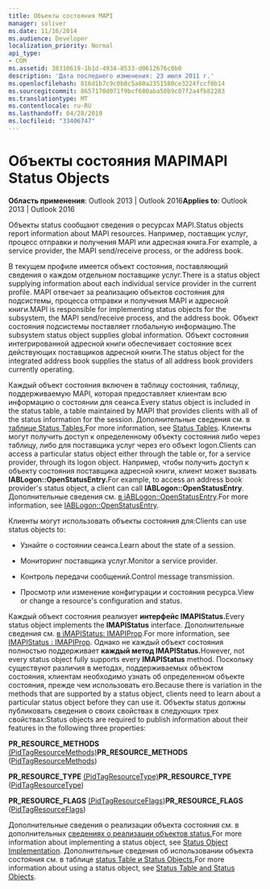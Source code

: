 ```yaml
---
title: Объекты состояния MAPI
manager: soliver
ms.date: 11/16/2014
ms.audience: Developer
localization_priority: Normal
api_type:
- COM
ms.assetid: 38310619-1b1d-4934-8533-d0612676c0b0
description: 'Дата последнего изменения: 23 июля 2011 г.'
ms.openlocfilehash: 816d1b7c9c0b8c5a80a2351580ce3224fccf0b14
ms.sourcegitcommit: 8657170d071f9bcf680aba50b9c07f2a4fb82283
ms.translationtype: MT
ms.contentlocale: ru-RU
ms.lasthandoff: 04/28/2019
ms.locfileid: "33406747"
---
```

# <a name="mapi-status-objects"></a><span data-ttu-id="bf33e-103">Объекты состояния MAPI</span><span class="sxs-lookup"><span data-stu-id="bf33e-103">MAPI Status Objects</span></span>

  
  
<span data-ttu-id="bf33e-104">**Область применения**: Outlook 2013 | Outlook 2016</span><span class="sxs-lookup"><span data-stu-id="bf33e-104">**Applies to**: Outlook 2013 | Outlook 2016</span></span> 
  
<span data-ttu-id="bf33e-105">Объекты status сообщают сведения о ресурсах MAPI.</span><span class="sxs-lookup"><span data-stu-id="bf33e-105">Status objects report information about MAPI resources.</span></span> <span data-ttu-id="bf33e-106">Например, поставщик услуг, процесс отправки и получения MAPI или адресная книга.</span><span class="sxs-lookup"><span data-stu-id="bf33e-106">For example, a service provider, the MAPI send/receive process, or the address book.</span></span>
  
<span data-ttu-id="bf33e-107">В текущем профиле имеется объект состояния, поставляющий сведения о каждом отдельном поставщике услуг.</span><span class="sxs-lookup"><span data-stu-id="bf33e-107">There is a status object supplying information about each individual service provider in the current profile.</span></span> <span data-ttu-id="bf33e-108">MAPI отвечает за реализацию объектов состояния для подсистемы, процесса отправки и получения MAPI и адресной книги.</span><span class="sxs-lookup"><span data-stu-id="bf33e-108">MAPI is responsible for implementing status objects for the subsystem, the MAPI send/receive process, and the address book.</span></span> <span data-ttu-id="bf33e-109">Объект состояния подсистемы поставляет глобальную информацию.</span><span class="sxs-lookup"><span data-stu-id="bf33e-109">The subsystem status object supplies global information.</span></span> <span data-ttu-id="bf33e-110">Объект состояния интегрированной адресной книги обеспечивает состояние всех действующих поставщиков адресной книги.</span><span class="sxs-lookup"><span data-stu-id="bf33e-110">The status object for the integrated address book supplies the status of all address book providers currently operating.</span></span>
  
<span data-ttu-id="bf33e-111">Каждый объект состояния включен в таблицу состояния, таблицу, поддерживаемую MAPI, которая предоставляет клиентам всю информацию о состоянии для сеанса.</span><span class="sxs-lookup"><span data-stu-id="bf33e-111">Every status object is included in the status table, a table maintained by MAPI that provides clients with all of the status information for the session.</span></span> <span data-ttu-id="bf33e-112">Дополнительные сведения см. в [таблице Status Tables.](status-tables.md)</span><span class="sxs-lookup"><span data-stu-id="bf33e-112">For more information, see [Status Tables](status-tables.md).</span></span> <span data-ttu-id="bf33e-113">Клиенты могут получить доступ к определенному объекту состояния либо через таблицу, либо для поставщика услуг через его объект logon.</span><span class="sxs-lookup"><span data-stu-id="bf33e-113">Clients can access a particular status object either through the table or, for a service provider, through its logon object.</span></span> <span data-ttu-id="bf33e-114">Например, чтобы получить доступ к объекту состояния поставщика адресной книги, клиент может вызвать **IABLogon::OpenStatusEntry.**</span><span class="sxs-lookup"><span data-stu-id="bf33e-114">For example, to access an address book provider's status object, a client can call **IABLogon::OpenStatusEntry**.</span></span> <span data-ttu-id="bf33e-115">Дополнительные сведения см. [в iABLogon::OpenStatusEntry](iablogon-openstatusentry.md).</span><span class="sxs-lookup"><span data-stu-id="bf33e-115">For more information, see [IABLogon::OpenStatusEntry](iablogon-openstatusentry.md).</span></span>
  
<span data-ttu-id="bf33e-116">Клиенты могут использовать объекты состояния для:</span><span class="sxs-lookup"><span data-stu-id="bf33e-116">Clients can use status objects to:</span></span>
  
- <span data-ttu-id="bf33e-117">Узнайте о состоянии сеанса.</span><span class="sxs-lookup"><span data-stu-id="bf33e-117">Learn about the state of a session.</span></span>
    
- <span data-ttu-id="bf33e-118">Мониторинг поставщика услуг.</span><span class="sxs-lookup"><span data-stu-id="bf33e-118">Monitor a service provider.</span></span>
    
- <span data-ttu-id="bf33e-119">Контроль передачи сообщений.</span><span class="sxs-lookup"><span data-stu-id="bf33e-119">Control message transmission.</span></span>
    
- <span data-ttu-id="bf33e-120">Просмотр или изменение конфигурации и состояния ресурса.</span><span class="sxs-lookup"><span data-stu-id="bf33e-120">View or change a resource's configuration and status.</span></span>
    
<span data-ttu-id="bf33e-121">Каждый объект состояния реализует **интерфейс IMAPIStatus.**</span><span class="sxs-lookup"><span data-stu-id="bf33e-121">Every status object implements the **IMAPIStatus** interface.</span></span> <span data-ttu-id="bf33e-122">Дополнительные сведения см. [в iMAPIStatus: IMAPIProp](imapistatusimapiprop.md).</span><span class="sxs-lookup"><span data-stu-id="bf33e-122">For more information, see [IMAPIStatus : IMAPIProp](imapistatusimapiprop.md).</span></span> <span data-ttu-id="bf33e-123">Однако не каждый объект состояния полностью поддерживает **каждый метод IMAPIStatus.**</span><span class="sxs-lookup"><span data-stu-id="bf33e-123">However, not every status object fully supports every **IMAPIStatus** method.</span></span> <span data-ttu-id="bf33e-124">Поскольку существуют различия в методах, поддерживаемых объектом состояния, клиентам необходимо узнать об определенном объекте состояния, прежде чем использовать его.</span><span class="sxs-lookup"><span data-stu-id="bf33e-124">Because there is variation in the methods that are supported by a status object, clients need to learn about a particular status object before they can use it.</span></span> <span data-ttu-id="bf33e-125">Объекты status должны публиковать сведения о своих свойствах в следующих трех свойствах:</span><span class="sxs-lookup"><span data-stu-id="bf33e-125">Status objects are required to publish information about their features in the following three properties:</span></span> 
  
 <span data-ttu-id="bf33e-126">**PR_RESOURCE_METHODS** [(PidTagResourceMethods)](pidtagresourcemethods-canonical-property.md)</span><span class="sxs-lookup"><span data-stu-id="bf33e-126">**PR_RESOURCE_METHODS** ([PidTagResourceMethods](pidtagresourcemethods-canonical-property.md))</span></span> 
  
 <span data-ttu-id="bf33e-127">**PR_RESOURCE_TYPE** [(PidTagResourceType)](pidtagresourcetype-canonical-property.md)</span><span class="sxs-lookup"><span data-stu-id="bf33e-127">**PR_RESOURCE_TYPE** ([PidTagResourceType](pidtagresourcetype-canonical-property.md))</span></span> 
  
 <span data-ttu-id="bf33e-128">**PR_RESOURCE_FLAGS** [(PidTagResourceFlags)](pidtagresourceflags-canonical-property.md)</span><span class="sxs-lookup"><span data-stu-id="bf33e-128">**PR_RESOURCE_FLAGS** ([PidTagResourceFlags](pidtagresourceflags-canonical-property.md))</span></span> 
  
<span data-ttu-id="bf33e-129">Дополнительные сведения о реализации объекта состояния см. в дополнительных [сведениях о реализации объектов status.](status-object-implementation.md)</span><span class="sxs-lookup"><span data-stu-id="bf33e-129">For more information about implementing a status object, see [Status Object Implementation](status-object-implementation.md).</span></span> <span data-ttu-id="bf33e-130">Дополнительные сведения об использовании объекта состояния см. в таблице [status Table и Status Objects.](status-table-and-status-objects.md)</span><span class="sxs-lookup"><span data-stu-id="bf33e-130">For more information about using a status object, see [Status Table and Status Objects](status-table-and-status-objects.md).</span></span>
  

